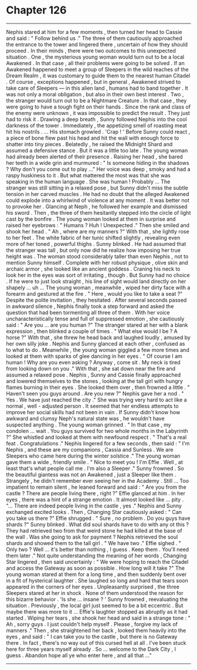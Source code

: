
# Chapter 126


---

Nephis stared at him for a few moments , then turned her head to Cassie and said :
" Follow behind us ."
The three of them cautiously approached the entrance to the tower and lingered there , uncertain of how they should proceed .
In their minds , there were two outcomes to this unexpected situation .
One , the mysterious young woman would turn out to be a local Awakened . In that case , all their problems were going to be solved . If an Awakened happened to meet a group of Sleepers in the wild reaches of the Dream Realm , it was customary to guide them to the nearest human Citadel .
Of course , exceptions happened , but in general , Awakened strived to take care of Sleepers — in this alien land , humans had to band together . It was not only a moral obligation , but also in their own best interest .
Two , the stranger would turn out to be a Nightmare Creature . In that case , they were going to have a tough fight on their hands . Since the rank and class of the enemy were unknown , it was impossible to predict the result .
They just had to risk it .
Drawing a deep breath , Sunny followed Nephis into the cool darkness of the tower . Immediately , the appetizing smell of roasting meat hit his nostrils .
… His stomach growled .
'Crap ! '
Before Sunny could react , a piece of bone flew past his head and hit the wall with enough force to shatter into tiny pieces . Belatedly , he raised the Midnight Shard and assumed a defensive stance .
But it was a little too late . The young woman had already been alerted of their presence .
Raising her head , she bared her teeth in a wide grin and murmured :
" Is someone hiding in the shadows ? Why don't you come out to play …"
Her voice was deep , smoky and had a raspy huskiness to it . But what mattered the most was that she was speaking in the human language .
She was human !
Probably …
The stranger was still sitting in a relaxed pose , but Sunny didn't miss the subtle tension in her carved muscles . He had no doubt that the alleged Awakened could explode into a whirlwind of violence at any moment .
It was better not to provoke her .
Glancing at Neph , he followed her example and dismissed his sword . Then , the three of them hesitantly stepped into the circle of light cast by the bonfire .
The young woman looked at them in surprise and raised her eyebrows :
" Humans ? Huh ! Unexpected ."
Then she smiled and shook her head .
" Ah , where are my manners ?"
With that , she lightly rose to her feet . The white fabric of her tunic shifted slightly , revealing even more of her toned , powerful thighs .
Sunny blinked .
He had assumed that the stranger was tall , but only now did he realize how imposing her true height was . The woman stood considerably taller than even Nephis , not to mention Sunny himself . Complete with her robust physique , olive skin and archaic armor , she looked like an ancient goddess .
Craning his neck to look her in the eyes was sort of irritating , though . But Sunny had no choice . If he were to just look straight , his line of sight would land directly on her shapely … uh …
The young woman , meanwhile , wiped her dirty face with a forearm and gestured at the fire .
" Here , would you like to take a seat ?"
Despite the polite invitation , they hesitated . After several seconds passed in awkward silence , Nephis finally took a step forward and asked the question that had been tormenting all three of them .
With her voice uncharacteristically tense and full of suppressed emotion , she cautiously said :
" Are you … are you human ?"
The stranger stared at her with a blank expression , then blinked a couple of times .
" What else would I be ? A horse ?"
With that , she threw he head back and laughed loudly , amused by her own silly joke . Nephis and Sunny glanced at each other , confused as to what to do .
Meanwhile , the young woman giggled a few more times and looked at them with sparks of glee dancing in her eyes .
" Of course I am human ! Why are you even asking ? Anyway , come sit . My neck is tired from looking down on you ."
With that , she sat down near the fire and assumed a relaxed pose . Nephis , Sunny and Cassie finally approached and lowered themselves to the stones , looking at the tall girl with hungry flames burning in their eyes .
She looked them over , then frowned a little .
" Haven't seen you guys around . Are you new ?"
Nephis gave her a nod .
" Yes . We have just reached the city ."
She was trying very hard to act like a normal , well - adjusted person . It seemed that her endless attempts to improve her social skills had not been in vain . If Sunny didn't know how awkward and clumsy Neph's natural state was , he wouldn't have suspected anything .
The young woman grinned .
" In that case , my condolen … wait . You guys survived for two whole months in the Labyrinth ?"
She whistled and looked at them with newfound respect .
" That's a real feat . Congratulations ."
Nephis lingered for a few seconds , then said :
" I'm Nephis , and these are my companions , Cassia and Sunless . We are Sleepers who came here during the winter solstice ."
The young woman gave them a wide , friendly smile .
" Nice to meet you ! I'm Effie . Well , at least that's what people call me . I'm also a Sleeper ."
Sunny frowned . So the beautiful giantess was not an Awakened , just a Sleeper like them . Strangely , he didn't remember ever seeing her in the Academy . Still …
Too impatient to remain silent , he leaned forward and said :
" Are you from the castle ? There are people living there , right ?"
Effie glanced at him . In her eyes , there was a hint of a strange emotion .
It almost looked like … pity .
"... There are indeed people living in the castle , yes ."
Nephis and Sunny exchanged excited looks . Then , Changing Star cautiously asked :
" Can you take us there ?"
Effie shrugged .
" Sure , no problem . Do you guys have shards ?"
Sunny blinked . What did soul shards have to do with any ot this ? They had retrieved two from that weird stone he had killed at the base of the wall . Was she going to ask for payment ?
Nephis retrieved the soul shards and showed them to the tall girl .
" We have two ."
Effie sighed .
" Only two ? Well … it's better than nothing , I guess . Keep them . You'll need them later ."
Not quite understanding the meaning of her words , Changing Star lingered , then said uncertainly :
" We were hoping to reach the Citadel and access the Gateway as soon as possible . How long will it take ?"
The young woman stared at them for a long time , and then suddenly bent over in a fit of hysterical laughter . She laughed so long and hard that tears soon appeared in the corners of her eyes .
Unpleasantly surprised , the three Sleepers stared at her in shock . None of them understood the reason for this bizarre behavior .
'Is she … insane ? '
Sunny frowned , reevaluating the situation . Previously , the local girl just seemed to be a bit eccentric . But maybe there was more to it …
Effie's laughter stopped as abruptly as it had started . Wiping her tears , she shook her head and said in a strange tone :
" Ah , sorry guys . I just couldn't help myself . Please , forgive my lack of manners ."
Then , she straightened her back , looked them heavily into the eyes , and said :
" I can take you to the castle , but there is no Gateway there . In fact , there's no way out of this cursed hell at all . I've been stuck here for three years myself already . So … welcome to the Dark City , I guess . Abandon hope all ye who enter here , and all that …"

---

